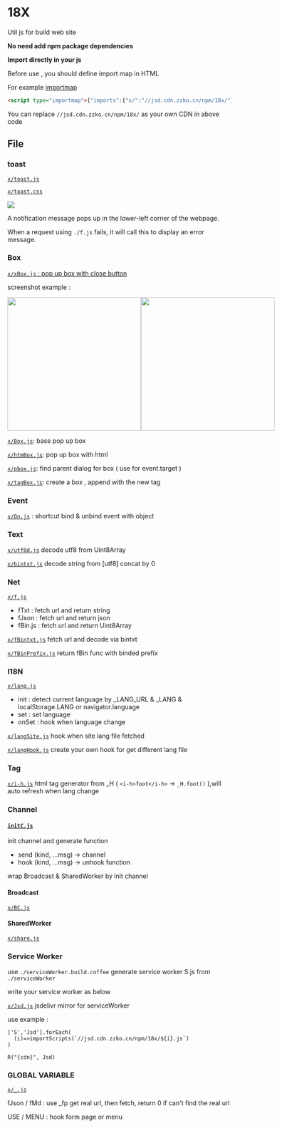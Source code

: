 # 18X

Util js for build web site

**No need add npm package dependencies**

**Import directly in your js**

Before use , you should define import map in HTML

For example [importmap](https://developer.mozilla.org/docs/Web/HTML/Element/script/type/importmap)

```html
<script type="importmap">{"imports":{"x/":"//jsd.cdn.zzko.cn/npm/18x/"}}</script>
```

You can replace `//jsd.cdn.zzko.cn/npm/18x/` as your own CDN in above code

## File

### toast

[`x/toast.js`](https://atomgit.com/i18n/18x/blob/dev/src/toast.js)

[`x/toast.css`](https://atomgit.com/i18n/18x/blob/dev/src/toast.css)

![](https://i-01.eu.org/1717155390.avif)

A notification message pops up in the lower-left corner of the webpage.

When a request using `./f.js` fails, it will call this to display an error message.

### Box

[`x/xBox.js` : pop up box with close button](https://atomgit.com/i18n/18x/blob/dev/src/xBox.coffee)

screenshot example :

<p style="display:flex">
<img width="300" src="https://i-01.eu.org/1716640762.avif"/>
<img width="300" src="https://i-01.eu.org/1716640899.avif"/>
</p>

[`x/Box.js`](https://atomgit.com/i18n/18x/blob/dev/src/Box.coffee): base pop up box

[`x/htmBox.js`](https://atomgit.com/i18n/18x/blob/dev/src/htmBox.coffee): pop up box with html

[`x/pbox.js`](https://atomgit.com/i18n/18x/blob/dev/src/pbox.coffee): find parent dialog for box ( use for event.target )

[`x/tagBox.js`](https://atomgit.com/i18n/18x/blob/dev/src/tagBox.coffee): create a box , append with the new tag

### Event

[`x/On.js`](https://atomgit.com/i18n/18x/blob/dev/src/On.coffee) : shortcut bind & unbind event with object

### Text

[`x/utf8d.js`](https://atomgit.com/i18n/18x/blob/dev/src/utf8d.coffee) decode utf8 from Uint8Array

[`x/bintxt.js`](https://atomgit.com/i18n/18x/blob/dev/src/bintxt.coffee) decode string from [utf8] concat by 0

### Net

[`x/f.js`](https://atomgit.com/i18n/18x/blob/dev/src/f.js)

* fTxt : fetch url and return string
* fJson : fetch url and return json
* fBin.js : fetch url and return Uint8Array

[`x/fBintxt.js`](https://atomgit.com/i18n/18x/blob/dev/src/fBintxt.js) fetch url and decode via bintxt

[`x/fBinPrefix.js`](https://atomgit.com/i18n/18x/blob/dev/src/fBinPrefix.js) return fBin func with binded prefix


### I18N

[`x/lang.js`](https://atomgit.com/i18n/18x/blob/dev/src/lang.coffee)

* init : detect current language by _LANG_URL & _LANG & localStorage.LANG or navigator.language
* set : set language
* onSet : hook when language change

[`x/langSite.js`](https://atomgit.com/i18n/18x/blob/dev/src/langSet.coffee) hook when site lang file fetched

[`x/langHook.js`](https://atomgit.com/i18n/18x/blob/dev/src/langHook.coffee) create your own hook for get different lang file

### Tag

[`x/i-h.js`](https://atomgit.com/i18n/18x/blob/dev/src/i-h.js) html tag generator from _H ( `<i-h>foot</i-h>` -> `_H.foot()` ),will auto refresh when lang change

### Channel

#### [`initC.js`](https://atomgit.com/i18n/18x/blob/dev/src/initC.js)

init channel and generate function

* send (kind, ...msg) → channel
* hook (kind, ...msg) → unhook function

wrap Broadcast & SharedWorker by init channel

#### Broadcast

[`x/BC.js`](https://atomgit.com/i18n/18x/blob/dev/src/BC.js)

#### SharedWorker

[`x/share.js`](https://atomgit.com/i18n/18x/blob/dev/src/share.js)

### Service Worker

use `./serviceWorker.build.coffee` generate service worker S.js from `./serviceWorker`

write your service worker as below

[`x/Jsd.js`](//atomgit.com/i18n/18x/blob/dev/src/jsd.js) jsdelivr mirror for serviceWorker

use example :

```
['S','Jsd'].forEach(
  (i)=>importScripts(`//jsd.cdn.zzko.cn/npm/18x/${i}.js`)
)

R("{cdn}", Jsd)
```

### GLOBAL VARIABLE

[`x/_.js`](https://atomgit.com/i18n/18x/blob/dev/src/_.js)

fJson / fMd : use _fp get real url, then fetch, return 0 if can't find the real url

USE / MENU : hook form page or menu
